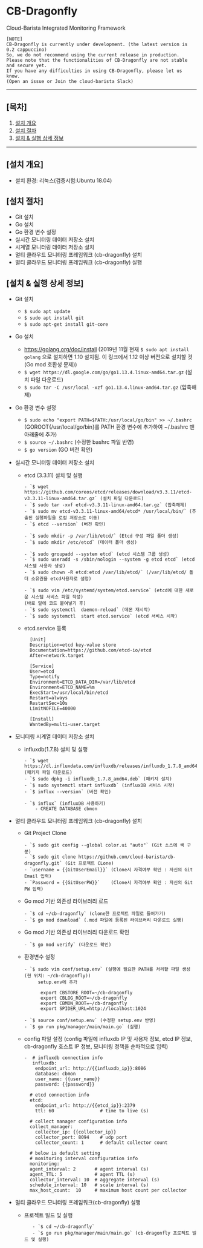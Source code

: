 
# CB-Dragonfly
Cloud-Barista Integrated Monitoring Framework

```
[NOTE]
CB-Dragonfly is currently under development. (the latest version is 0.2 cappuccino)
So, we do not recommend using the current release in production.
Please note that the functionalities of CB-Dragonfly are not stable and secure yet.
If you have any difficulties in using CB-Dragonfly, please let us know.
(Open an issue or Join the cloud-barista Slack)
```

***

## [목차]

1. [설치 개요](#설치-개요)
2. [설치 절차](#설치-절차)
3. [설치 & 실행 상세 정보](#설치--실행-상세-정보)

***


## [설치 개요]
- 설치 환경: 리눅스(검증시험:Ubuntu 18.04)

## [설치 절차]

- Git 설치
- Go 설치
- Go 환경 변수 설정 
- 실시간 모니터링 데이터 저장소 설치
- 시계열 모니터링 데이터 저장소 설치
- 멀티 클라우드 모니터링 프레임워크 (cb-dragonfly) 설치
- 멀티 클라우드 모니터링 프레임워크 (cb-dragonfly) 실행

## [설치 & 실행 상세 정보]

- Git 설치
  - `$ sudo apt update`
  - `$ sudo apt install git`
  - `$ sudo apt-get install git-core`

- Go 설치
  - https://golang.org/doc/install 
  (2019년 11월 현재 `$ sudo apt install golang` 으로 설치하면 1.10 설치됨. 이 링크에서 1.12 이상 버전으로 설치할 것(Go mod 호환성 문제))
  - `$ wget https://dl.google.com/go/go1.13.4.linux-amd64.tar.gz` (설치 파일 다운로드)
  - `$ sudo tar -C /usr/local -xzf go1.13.4.linux-amd64.tar.gz` (압축해제)
  
- Go 환경 변수 설정
  - `$ sudo echo "export PATH=$PATH:/usr/local/go/bin" >> ~/.bashrc` (GOROOT{/usr/local/go/bin}를 PATH 환경 변수에 추가하여 ~/.bashrc 맨 아래줄에 추가)
  - `$ source ~/.bashrc` (수정한 bashrc 파일 반영)
  - `$ go version` (GO 버전 확인)

- 실시간 모니터링 데이터 저장소 설치
  - etcd (3.3.11) 설치 및 실행
  
        - `$ wget https://github.com/coreos/etcd/releases/download/v3.3.11/etcd-v3.3.11-linux-amd64.tar.gz` (설치 파일 다운로드)
        - `$ sudo tar -xvf etcd-v3.3.11-linux-amd64.tar.gz` (압축해제)
        - `$ sudo mv etcd-v3.3.11-linux-amd64/etcd* /usr/local/bin/` (추출된 실행파일을 로컬 저장소로 이동)
        - `$ etcd --version` (버전 확인)
    
        - `$ sudo mkdir -p /var/lib/etcd/` (Etcd 구성 파일 폴더 생성)
        - `$ sudo mkdir /etc/etcd` (데이터 폴더 생성)
    
        - `$ sudo groupadd --system etcd` (etcd 시스템 그룹 생성)
        - `$ sudo useradd -s /sbin/nologin --system -g etcd etcd` (etcd 시스템 사용자 생성)
        - `$ sudo chown -R etcd:etcd /var/lib/etcd/` (/var/lib/etcd/ 폴더 소유권을 etcd사용자로 설정)
    
        - `$ sudo vim /etc/systemd/system/etcd.service` (etcd에 대한 새로운 시스템 서비스 파일 작성)
        (바로 밑에 코드 붙여넣기 후)
        - `$ sudo systemctl  daemon-reload` (데몬 재시작)
        - `$ sudo systemctl  start etcd.service` (etcd 서비스 시작)
        
  - etcd.service 등록
          
          [Unit]
          Description=etcd key-value store
          Documentation=https://github.com/etcd-io/etcd
          After=network.target

          [Service]
          User=etcd
          Type=notify
          Environment=ETCD_DATA_DIR=/var/lib/etcd
          Environment=ETCD_NAME=%m
          ExecStart=/usr/local/bin/etcd
          Restart=always
          RestartSec=10s
          LimitNOFILE=40000

          [Install]
          WantedBy=multi-user.target


- 모니터링 시계열 데이터 저장소 설치

  - influxdb(1.7.8) 설치 및 실행
  
        - `$ wget https://dl.influxdata.com/influxdb/releases/influxdb_1.7.8_amd64.deb` (패키지 파일 다운로드)
        - `$ sudo dpkg -i influxdb_1.7.8_amd64.deb` (패키지 설치)
        - `$ sudo systemctl start influxdb` (influxDB 서비스 시작)
        - `$ influx --version` (버전 확인)
    
        - `$ influx` (influxDB 사용하기)
            - CREATE DATABASE cbmon

- 멀티 클라우드 모니터링 프레임워크 (cb-dragonfly) 설치

    - Git Project Clone

          - `$ sudo git config --global color.ui "auto"` (Git 소스에 색 구분)
          - `$ sudo git clone https://github.com/cloud-barista/cb-dragonfly.git` (Git 프로젝트 CLone)
          - `username = {{GitUserEmail}}` (Clone시 자격여부 확인 : 자신의 Git Email 입력)
          - `Password = {{GitUserPW}}`    (Clone시 자격여부 확인 : 자신의 Git PW 입력)
    
    - Go mod 기반 의존성 라이브러리 로드
          
          - `$ cd ~/cb-dragonfly` (clone한 프로젝트 파일로 들어가기)
          - `$ go mod download` (.mod 파일에 등록된 라이브러리 다운로드 실행)
    
    - Go mod 기반 의존성 라이브러리 다운로드 확인
    
          - `$ go mod verify` (다운로드 확인)
    
    - 환경변수 설정
          
          - `$ sudo vim conf/setup.env` (실행에 필요한 PATH를 처리할 파일 생성  (현 위치: ~/cb-dragonfly))
               setup.env에 추가
                
                export CBSTORE_ROOT=~/cb-dragonfly
                export CBLOG_ROOT=~/cb-dragonfly
                export CBMON_ROOT=~/cb-dragonfly
                export SPIDER_URL=http://localhost:1024
                
          - `$ source conf/setup.env` (수정한 setup.env 반영)         
          - `$ go run pkg/manager/main/main.go` (실행)
    
    - config 파일 설정 (config 파일에 influxdb IP 및 사용자 정보, etcd IP 정보, cb-dragonfly 호스트 IP 정보, 모니터링 정책을 순차적으로 입력)
          
          -  # influxdb connection info
             influxdb:
              endpoint_url: http://{{influxdb_ip}}:8086
              database: cbmon
              user_name: {{user_name}}
              password: {{password}}

            # etcd connection info
            etcd:
              endpoint_url: http://{{etcd_ip}}:2379
              ttl: 60                 # time to live (s)

            # collect manager configuration info
            collect_manager:
              collector_ip: {{collector_ip}}
              collector_port: 8094    # udp port
              collector_count: 1      # default collector count
            
            # below is default setting
            # monitoring interval configuration info
            monitoring:
            agent_interval: 2       # agent interval (s)
            agent_TTL: 5            # agent TTL (s)
            collector_interval: 10  # aggregate interval (s)
            schedule_interval: 10   # scale interval (s)
            max_host_count:  10     # maximum host count per collector

- 멀티 클라우드 모니터링 프레임워크(cb-dragonfly) 실행

     - 프로젝트 빌드 및 실행

              - `$ cd ~/cb-dragonfly`
              - `$ go run pkg/manager/main/main.go` (cb-dragonfly 프로젝트 빌드 및 실행)
              

